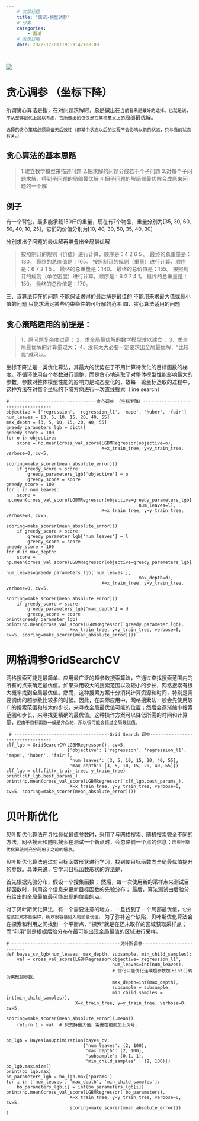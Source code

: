 ```yaml
---
    # 文章标题
    title: "面试-模型调参"
    # 分类
    categories: 
        - 面试
    # 发表日期
    date: 2022-12-01T19:59:47+08:00
    
--- 
```


![](https://upload-images.jianshu.io/upload_images/18339009-48e19a2cced9c78e.png?imageMogr2/auto-orient/strip%7CimageView2/2/w/1240)

# 贪心调参 （坐标下降）
所谓贪心算法是指，在对问题求解时，总是做出在`当前看来是最好的选择。也就是说，不从整体最优上加以考虑，它所做出的仅仅是在某种意义上的`局部最优解。

`选择的贪心策略必须具备无后效性（即某个状态以后的过程不会影响以前的状态，只与当前状态有关。）`

## 贪心算法的基本思路
>1.建立数学模型来描述问题
2.把求解的问题分成若干个子问题
3.对每个子问题求解，得到子问题的局部最优解
4.把子问题的解局部最优解合成原来问题的一个解
## 例子
有一个背包，最多能承载150斤的重量，现在有7个物品，重量分别为[35, 30, 60, 50, 40, 10, 25]，它们的价值分别为[10, 40, 30, 50, 35, 40, 30]

分别求出子问题的最优解再堆叠出全局最优解
>按照制订的规则（价值）进行计算，顺序是：4 2 6 5 。
最终的总重量是：130。
最终的总价值是：165。
按照制订的规则（重量）进行计算，顺序是：6 7 2 1 5 。
最终的总重量是：140。
最终的总价值是：155。
按照制订的规则（单位密度）进行计算，顺序是：6 2 7 4 1。
最终的总重量是：150。
最终的总价值是：170。


三、该算法存在的问题
不能保证求得的最后解是最佳的
不能用来求最大值或最小值的问题
只能求满足某些约束条件的可行解的范围
四、贪心算法适用的问题

## 贪心策略适用的前提是：
>1、原问题复杂度过高；
2、求全局最优解的数学模型难以建立；
3、求全局最优解的计算量过大；
4、没有太大必要一定要求出全局最优解，“比较优”就可以。




坐标下降法是一类优化算法，其最大的优势在于不用计算待优化的目标函数的梯度。不循环使用各个参数进行调整，而是贪心地选取了对整体模型性能影响最大的参数。参数对整体模型性能的影响力是动态变化的，故每一轮坐标选取的过程中，这种方法在对每个坐标的下降方向进行一次直线搜索（line search）
```
#  -------------------------------贪心调参 （坐标下降）-----------------------------------
objective = ['regression', 'regression_l1', 'mape', 'huber', 'fair']
num_leaves = [3, 5, 10, 15, 20, 40, 55]
max_depth = [3, 5, 10, 15, 20, 40, 55]
greedy_parameters_lgb = dict()
greedy_score = 100
for o in objective:
    score = np.mean(cross_val_score(LGBMRegressor(objective=o), 
                                    X=x_train_tree, y=y_train_tree, verbose=0, cv=5, 
                                    scoring=make_scorer(mean_absolute_error)))
    if greedy_score > score:
        greedy_parameters_lgb['objective'] = o
        greedy_score = score
greedy_score = 100
for l in num_leaves:
    score = np.mean(cross_val_score(LGBMRegressor(objective=greedy_parameters_lgb['objective'],
                                                  num_leaves=l), 
                                    X=x_train_tree, y=y_train_tree, verbose=0, cv=5, 
                                    scoring=make_scorer(mean_absolute_error)))
    if greedy_score > score:
        greedy_parameter_lgb['num_leaves'] = l
        greedy_score = score
greedy_score = 100
for d in max_depth:
    score = np.mean(cross_val_score(LGBMRegressor(objective=greedy_parameters_lgb['objective'],
                                                  num_leaves=greedy_parameters_lgb['num_leaves'],
                                                  max_depth=d), 
                                    X=x_train_tree, y=y_train_tree, verbose=0, cv=5, 
                                    scoring=make_scorer(mean_absolute_error)))
    if greedy_score > score:
        greedy_parameters_lgb['max_depth'] = d
        greedy_score = score
print(greedy_parameter_lgb)  
print(np.mean(cross_val_score(LGBMRegressor(`greedy_parameter_lgb), 
                        X=x_train_tree, y=y_train_tree, verbose=0, cv=5, scoring=make_scorer(mean_absolute_error))))
```
# 网格调参GridSearchCV

网格搜索可能是最简单、应用最广泛的超参数搜索算法，它通过查找搜索范围内的所有的点来确定最优值。如果采用较大的搜索范围以及较小的步长，网格搜索有很大概率找到全局最优值。然而，这种搜索方案十分消耗计算资源和时间，特别是需要调优的超参数比较多的时候。因此，在实际应用中，网格搜索法一般会先使用较广的搜索范围和较大的步长，来寻找全局最优值可能的位置；然后会逐渐缩小搜索范围和步长，来寻找更精确的最优值。这种操作方案可以降低所需的时间和计算量，`但由于目标函数一般是非凸的，所以很可能会错过全局最优值。`
```
 # ------------------------------------Grid Search 调参---------------------------------
clf_lgb = GridSearchCV(LGBMRegressor(), cv=5,
                       {'objective': ['regression', 'regression_l1', 'mape', 'huber', 'fair'],
                        'num_leaves': [3, 5, 10, 15, 20, 40, 55], 
                        'max_depth': [3, 5, 10, 15, 20, 40, 55]})
clf_lgb = clf.fit(x_train_tree, y_train_tree)
print(clf_lgb.best_params_)
print(np.mean(cross_val_score(LGBMRegressor(`clf_lgb.best_params_), 
                        X=x_train_tree, y=y_train_tree, verbose=0, cv=5, scoring=make_scorer(mean_absolute_error))))
```
# 贝叶斯优化

贝叶斯优化算法在寻找最优最值参数时，采用了与网格搜索、随机搜索完全不同的方法。网格搜索和随机搜索在测试一个新点时，会忽略前一个点的信息；`而贝叶斯优化算法则充分利用了之前的信息`。

贝叶斯优化算法通过对目标函数形状进行学习，找到使目标函数向全局最优值提升的参数。具体来说，它学习目标函数形状的方法是，

首先根据先验分布，假设一个搜集函数；
然后，毎一次使用新的采样点来测试目标函数时，利用这个信息来更新目标函数的先验分布；
最后，算法测试由后验分布给出的全局最值最可能出现的位置的点。

对于贝叶斯优化算法，有一个需要注意的地方，一旦找到了ー个局部最优值，`它会在该区域不断采样，所以很容易陷入局部最优值。`
为了弥补这个缺陷，贝叶斯优化算法会在探索和利用之间找到一个平衡点，“探索”就是在还未取样的区域获取采样点；而“利用”则是根据后验分布在最可能出现全局最值的区域进行采样。
```
# -----------------------------------------贝叶斯调参--------------------------
def bayes_cv_lgb(num_leaves, max_depth, subsample, min_child_samples):
    val = cross_val_score(LGBMRegressor(objective='regression_l1',
                                        num_leaves=int(num_leaves),  
                                        # 优化只能优化连续超参数加上int()转为离散超参数。
                                        max_depth=int(max_depth),
                                        subsample = subsample,
                                        min_child_samples = int(min_child_samples)),
                          X=x_train_tree, y=y_train_tree, verbose=0, cv=5, 
                          scoring=make_scorer(mean_absolute_error)).mean()
    return 1 - val  # 只支持最大值，需要在前面加上负号，


bo_lgb = BayesianOptimization(bayes_cv,
                             {'num_leaves': (2, 100), 
                              'max_depth': (2, 100),
                              'subsample': (0.1, 1),
                              'min_child_samples' : (2, 100)})
bo_lgb.maximize()
print(bo_lgb.max)
bo_parameters_lgb = bo_lgb.max['params']
for i in ['num_leaves', 'max_depth', 'min_child_samples']:
    bo_parameters_lgb[i] = int(bo_parameters_lgb[i])
print(np.mean(cross_val_score(LGBMRegressor(`bo_parameters), 
                        X=x_train_tree, y=y_train_tree, verbose=0, cv=5, 
                        scoring=make_scorer(mean_absolute_error)))    )
```
